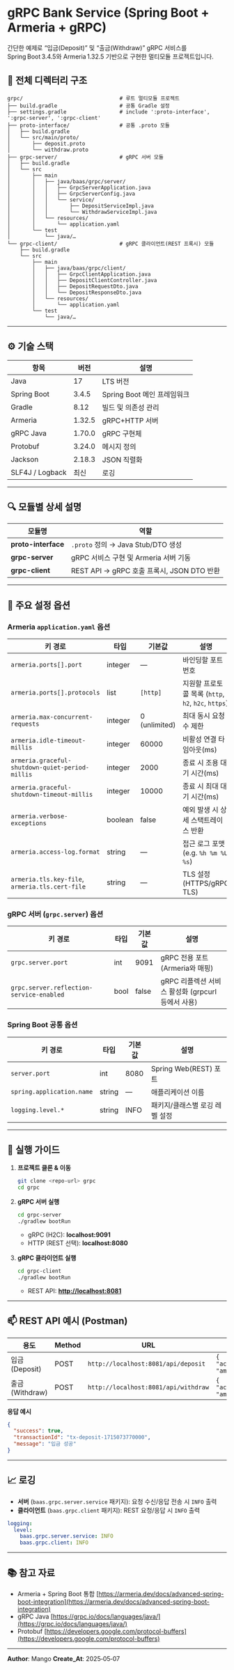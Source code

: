 # gRPC Bank Service (Spring Boot + Armeria + gRPC)

간단한 예제로 “입금(Deposit)” 및 “출금(Withdraw)” gRPC 서비스를 Spring Boot 3.4.5와 Armeria 1.32.5 기반으로 구현한 멀티모듈 프로젝트입니다.

## 📂 전체 디렉터리 구조

```
grpc/                               # 루트 멀티모듈 프로젝트
├── build.gradle                    # 공통 Gradle 설정
├── settings.gradle                 # include ':proto-interface', ':grpc-server', ':grpc-client'
├── proto-interface/                # 공통 .proto 모듈
│   ├── build.gradle
│   └── src/main/proto/
│       ├── deposit.proto
│       └── withdraw.proto
├── grpc-server/                    # gRPC 서버 모듈
│   ├── build.gradle
│   └── src
│       ├── main
│       │   ├── java/baas/grpc/server/
│       │   │   ├── GrpcServerApplication.java
│       │   │   ├── GrpcServerConfig.java
│       │   │   └── service/
│       │   │       ├── DepositServiceImpl.java
│       │   │       └── WithdrawServiceImpl.java
│       │   └── resources/
│       │       └── application.yaml
│       └── test
│           └── java/…
└── grpc-client/                    # gRPC 클라이언트(REST 프록시) 모듈
    ├── build.gradle
    └── src
        ├── main
        │   ├── java/baas/grpc/client/
        │   │   ├── GrpcClientApplication.java
        │   │   ├── DepositClientController.java
        │   │   ├── DepositRequestDto.java
        │   │   └── DepositResponseDto.java
        │   └── resources/
        │       └── application.yaml
        └── test
            └── java/…
```

---

## ⚙️ 기술 스택

| 항목              | 버전     | 설명                   |
| --------------- | ------ | -------------------- |
| Java            | 17     | LTS 버전               |
| Spring Boot     | 3.4.5  | Spring Boot 메인 프레임워크 |
| Gradle          | 8.12   | 빌드 및 의존성 관리          |
| Armeria         | 1.32.5 | gRPC+HTTP 서버         |
| gRPC Java       | 1.70.0 | gRPC 구현체             |
| Protobuf        | 3.24.0 | 메시지 정의               |
| Jackson         | 2.18.3 | JSON 직렬화             |
| SLF4J / Logback | 최신     | 로깅                   |

---

## 🔍 모듈별 상세 설명

| 모듈명                 | 역할                                  |
| ------------------- | ----------------------------------- |
| **proto-interface** | `.proto` 정의 → Java Stub/DTO 생성      |
| **grpc-server**     | gRPC 서비스 구현 및 Armeria 서버 기동         |
| **grpc-client**     | REST API → gRPC 호출 프록시, JSON DTO 반환 |

---

## 🔧 주요 설정 옵션

### Armeria `application.yaml` 옵션

| 키 경로                                            | 타입      | 기본값           | 설명                                         |
| ----------------------------------------------- | ------- | ------------- | ------------------------------------------ |
| `armeria.ports[].port`                          | integer | —             | 바인딩할 포트 번호                                 |
| `armeria.ports[].protocols`                     | list    | `[http]`      | 지원할 프로토콜 목록 (`http`, `h2`, `h2c`, `https`) |
| `armeria.max-concurrent-requests`               | integer | 0 (unlimited) | 최대 동시 요청 수 제한                              |
| `armeria.idle-timeout-millis`                   | integer | 60000         | 비활성 연결 타임아웃(ms)                            |
| `armeria.graceful-shutdown-quiet-period-millis` | integer | 2000          | 종료 시 조용 대기 시간(ms)                          |
| `armeria.graceful-shutdown-timeout-millis`      | integer | 10000         | 종료 시 최대 대기 시간(ms)                          |
| `armeria.verbose-exceptions`                    | boolean | false         | 예외 발생 시 상세 스택트레이스 반환                       |
| `armeria.access-log.format`                     | string  | —             | 접근 로그 포맷 (e.g. `%h %m %U %s`)              |
| `armeria.tls.key-file`, `armeria.tls.cert-file` | string  | —             | TLS 설정 (HTTPS/gRPC TLS)                    |

### gRPC 서버 (`grpc.server`) 옵션

| 키 경로                                     | 타입   | 기본값   | 설명                                 |
| ---------------------------------------- | ---- | ----- | ---------------------------------- |
| `grpc.server.port`                       | int  | 9091  | gRPC 전용 포트 (Armeria와 매핑)           |
| `grpc.server.reflection-service-enabled` | bool | false | gRPC 리플렉션 서비스 활성화 (grpcurl 등에서 사용) |

### Spring Boot 공통 옵션

| 키 경로                      | 타입     | 기본값  | 설명                  |
| ------------------------- | ------ | ---- | ------------------- |
| `server.port`             | int    | 8080 | Spring Web(REST) 포트 |
| `spring.application.name` | string | —    | 애플리케이션 이름           |
| `logging.level.*`         | string | INFO | 패키지/클래스별 로깅 레벨 설정   |

---

## 🚀 실행 가이드

1. **프로젝트 클론 & 이동**

   ```bash
   git clone <repo-url> grpc
   cd grpc
   ```

2. **gRPC 서버 실행**

   ```bash
   cd grpc-server
   ./gradlew bootRun
   ```

    * gRPC (H2C): **localhost:9091**
    * HTTP (REST 선택): **localhost:8080**

3. **gRPC 클라이언트 실행**

   ```bash
   cd grpc-client
   ./gradlew bootRun
   ```

    * REST API: **[http://localhost:8081](http://localhost:8081)**

---

## 📫 REST API 예시 (Postman)

| 용도            | Method | URL                                  | Body (JSON)                                 |
| ------------- | ------ | ------------------------------------ | ------------------------------------------- |
| 입금 (Deposit)  | POST   | `http://localhost:8081/api/deposit`  | `{ "accountId":"123456", "amount":1000.0 }` |
| 출금 (Withdraw) | POST   | `http://localhost:8081/api/withdraw` | `{ "accountId":"123456", "amount":500.0 }`  |

**응답 예시**

```json
{
  "success": true,
  "transactionId": "tx-deposit-1715073770000",
  "message": "입금 성공"
}
```

---

## 📈 로깅

* **서버** (`baas.grpc.server.service` 패키지): 요청 수신/응답 전송 시 `INFO` 출력
* **클라이언트** (`baas.grpc.client` 패키지): REST 요청/응답 시 `INFO` 출력

```yaml
logging:
  level:
    baas.grpc.server.service: INFO
    baas.grpc.client: INFO
```

---

## 📚 참고 자료

* Armeria + Spring Boot 통합
  [https://armeria.dev/docs/advanced-spring-boot-integration](https://armeria.dev/docs/advanced-spring-boot-integration)
* gRPC Java
  [https://grpc.io/docs/languages/java/](https://grpc.io/docs/languages/java/)
* Protobuf
  [https://developers.google.com/protocol-buffers](https://developers.google.com/protocol-buffers)

---

**Author**: Mango
**Create_At**: 2025‑05‑07
